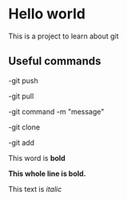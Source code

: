 # Hello world

This is a project to learn about git

## Useful commands

-git push

-git pull

-git command -m "message"

-git clone

-git add

This word is **bold**

**This whole line is bold.** 

This text is *italic*

